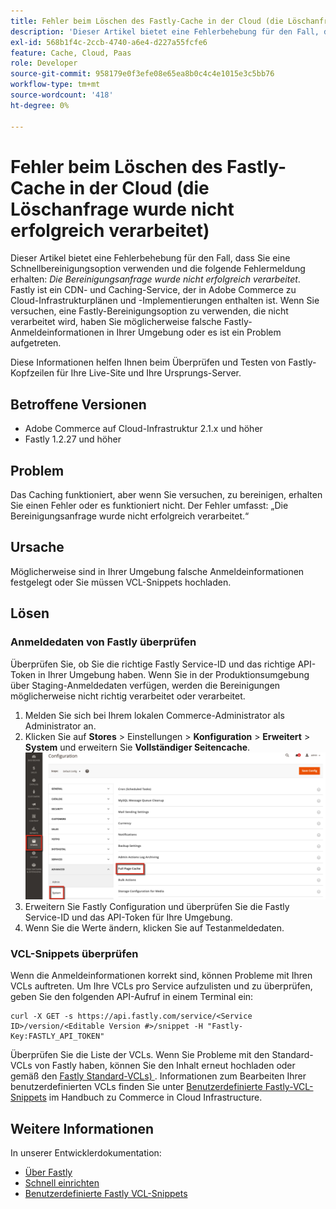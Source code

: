 ```yaml
---
title: Fehler beim Löschen des Fastly-Cache in der Cloud (die Löschanfrage wurde nicht erfolgreich verarbeitet)
description: 'Dieser Artikel bietet eine Fehlerbehebung für den Fall, dass Sie eine Schnellbereinigungsoption verwenden und die folgende Fehlermeldung erhalten: *Die Bereinigungsanfrage wurde nicht erfolgreich verarbeitet*. Fastly ist ein CDN- und Caching-Service, der in Adobe Commerce zu Cloud-Infrastrukturplänen und -Implementierungen enthalten ist. Wenn Sie versuchen, eine Fastly-Bereinigungsoption zu verwenden, die nicht verarbeitet wird, haben Sie möglicherweise falsche Fastly-Anmeldeinformationen in Ihrer Umgebung oder es ist ein Problem aufgetreten.'
exl-id: 568b1f4c-2ccb-4740-a6e4-d227a55fcfe6
feature: Cache, Cloud, Paas
role: Developer
source-git-commit: 958179e0f3efe08e65ea8b0c4c4e1015e3c5bb76
workflow-type: tm+mt
source-wordcount: '418'
ht-degree: 0%

---
```


# Fehler beim Löschen des Fastly-Cache in der Cloud (die Löschanfrage wurde nicht erfolgreich verarbeitet)

Dieser Artikel bietet eine Fehlerbehebung für den Fall, dass Sie eine Schnellbereinigungsoption verwenden und die folgende Fehlermeldung erhalten: *Die Bereinigungsanfrage wurde nicht erfolgreich verarbeitet*. Fastly ist ein CDN- und Caching-Service, der in Adobe Commerce zu Cloud-Infrastrukturplänen und -Implementierungen enthalten ist. Wenn Sie versuchen, eine Fastly-Bereinigungsoption zu verwenden, die nicht verarbeitet wird, haben Sie möglicherweise falsche Fastly-Anmeldeinformationen in Ihrer Umgebung oder es ist ein Problem aufgetreten.

Diese Informationen helfen Ihnen beim Überprüfen und Testen von Fastly-Kopfzeilen für Ihre Live-Site und Ihre Ursprungs-Server.

## Betroffene Versionen

* Adobe Commerce auf Cloud-Infrastruktur 2.1.x und höher
* Fastly 1.2.27 und höher

## Problem

Das Caching funktioniert, aber wenn Sie versuchen, zu bereinigen, erhalten Sie einen Fehler oder es funktioniert nicht. Der Fehler umfasst: „Die Bereinigungsanfrage wurde nicht erfolgreich verarbeitet.“

## Ursache

Möglicherweise sind in Ihrer Umgebung falsche Anmeldeinformationen festgelegt oder Sie müssen VCL-Snippets hochladen.

## Lösen

### Anmeldedaten von Fastly überprüfen

Überprüfen Sie, ob Sie die richtige Fastly Service-ID und das richtige API-Token in Ihrer Umgebung haben. Wenn Sie in der Produktionsumgebung über Staging-Anmeldedaten verfügen, werden die Bereinigungen möglicherweise nicht richtig verarbeitet oder verarbeitet.

1. Melden Sie sich bei Ihrem lokalen Commerce-Administrator als Administrator an.
1. Klicken Sie auf **Stores** > Einstellungen > **Konfiguration** > **Erweitert** > **System** und erweitern Sie **Vollständiger Seitencache**.    ![magento_full_page_cache_2.4.1.png](assets/magento_full_page_cache_2.4.1.png)
1. Erweitern Sie Fastly Configuration und überprüfen Sie die Fastly Service-ID und das API-Token für Ihre Umgebung.
1. Wenn Sie die Werte ändern, klicken Sie auf Testanmeldedaten.

### VCL-Snippets überprüfen

Wenn die Anmeldeinformationen korrekt sind, können Probleme mit Ihren VCLs auftreten. Um Ihre VCLs pro Service aufzulisten und zu überprüfen, geben Sie den folgenden API-Aufruf in einem Terminal ein:

```
curl -X GET -s https://api.fastly.com/service/<Service ID>/version/<Editable Version #>/snippet -H "Fastly-Key:FASTLY_API_TOKEN"
```

Überprüfen Sie die Liste der VCLs. Wenn Sie Probleme mit den Standard-VCLs von Fastly haben, können Sie den Inhalt erneut hochladen oder gemäß den [Fastly Standard-VCLs) ](https://github.com/fastly/fastly-magento2/tree/master/etc/vcl_snippets). Informationen zum Bearbeiten Ihrer benutzerdefinierten VCLs finden Sie unter [Benutzerdefinierte Fastly-VCL-Snippets](https://experienceleague.adobe.com/docs/commerce-cloud-service/user-guide/cdn/custom-vcl-snippets/fastly-vcl-custom-snippets.html?lang=de) im Handbuch zu Commerce in Cloud Infrastructure.

## Weitere Informationen

In unserer Entwicklerdokumentation:

* [Über Fastly](https://experienceleague.adobe.com/docs/commerce-cloud-service/user-guide/cdn/fastly.html?lang=de)
* [Schnell einrichten](https://experienceleague.adobe.com/docs/commerce-cloud-service/user-guide/cdn/setup-fastly/fastly-configuration.html?lang=de)
* [Benutzerdefinierte Fastly VCL-Snippets](https://experienceleague.adobe.com/docs/commerce-cloud-service/user-guide/cdn/custom-vcl-snippets/fastly-vcl-custom-snippets.html?lang=de)
